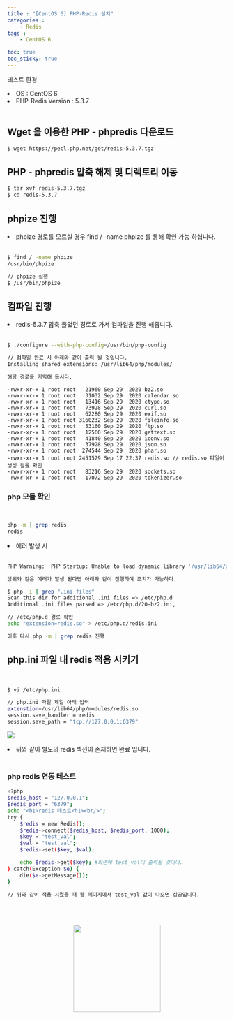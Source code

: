 ```yaml
---
title : "[CentOS 6] PHP-Redis 설치"
categories : 
    - Redis
tags :
    - CentOS 6

toc: true
toc_sticky: true
---
```



테스트 환경<br>
<li>OS : CentOS 6</li>
<li>PHP-Redis Version : 5.3.7</li>
<br>

## Wget 을 이용한 PHP - phpredis 다운로드
```bash
$ wget https://pecl.php.net/get/redis-5.3.7.tgz
```

## PHP - phpredis 압축 해제 및 디렉토리 이동
```bash
$ tar xvf redis-5.3.7.tgz
$ cd redis-5.3.7
```

## phpize 진행
<li> phpize 경로를 모르실 경우 find / -name phpize 를 통해 확인 가능 하십니다. </li><br>

```bash
$ find / -name phpize
/usr/bin/phpize 

// phpize 실행
$ /usr/bin/phpize
```

## 컴파일 진행
<li> redis-5.3.7 압축 풀었던 경로로 가서 컴파일을 진행 해줍니다.</li><br>

```bash
$ ./configure --with-php-config=/usr/bin/php-config

// 컴파일 완료 시 아래와 같이 출력 될 것입니다.
Installing shared extensions: /usr/lib64/php/modules/

해당 경로를 기억해 둡시다.
```

```
-rwxr-xr-x 1 root root   21960 Sep 29  2020 bz2.so
-rwxr-xr-x 1 root root   31032 Sep 29  2020 calendar.so
-rwxr-xr-x 1 root root   13416 Sep 29  2020 ctype.so
-rwxr-xr-x 1 root root   73928 Sep 29  2020 curl.so
-rwxr-xr-x 1 root root   62280 Sep 29  2020 exif.so
-rwxr-xr-x 1 root root 3160232 Sep 29  2020 fileinfo.so
-rwxr-xr-x 1 root root   53160 Sep 29  2020 ftp.so
-rwxr-xr-x 1 root root   12560 Sep 29  2020 gettext.so
-rwxr-xr-x 1 root root   41840 Sep 29  2020 iconv.so
-rwxr-xr-x 1 root root   37928 Sep 29  2020 json.so
-rwxr-xr-x 1 root root  274544 Sep 29  2020 phar.so
-rwxr-xr-x 1 root root 2451529 Sep 17 22:37 redis.so // redis.so 파일이 생성 됨을 확인
-rwxr-xr-x 1 root root   83216 Sep 29  2020 sockets.so
-rwxr-xr-x 1 root root   17072 Sep 29  2020 tokenizer.so
```

### php 모듈 확인
<br>

```bash
php -m | grep redis
redis
```

<li> 에러 발생 시 </li><br>

```bash
PHP Warning:  PHP Startup: Unable to load dynamic library '/usr/lib64/php/modules/redis.so' - /usr/lib64/php/modules/redis.so: cannot open shared object file: No such file or directory in Unknown on line 0

상위와 같은 에러가 발생 된다면 아래와 같이 진행하여 조치가 가능하다.

$ php -i | grep ".ini files"
Scan this dir for additional .ini files => /etc/php.d
Additional .ini files parsed => /etc/php.d/20-bz2.ini,

// /etc/php.d 경로 확인
echo "extension=redis.so" > /etc/php.d/redis.ini

이후 다시 php -m | grep redis 진행
```

## php.ini 파일 내 redis 적용 시키기
<br>

```bash
$ vi /etc/php.ini

// php.ini 파일 제일 아래 입력
extenstion=/usr/lib64/php/modules/redis.so
session.save_handler = redis
session.save_path = "tcp://127.0.0.1:6379"
```
<img src="https://github.com/hyundo0630/hyundo0630.github.io/blob/main/images/Redis%20%EA%B4%80%EB%A0%A8/phpinfo.png?raw=true"><br>
<li> 위와 같이 별도의 redis 섹션이 존재하면 완료 입니다.</li><br>

### php redis 연동 테스트

```bash
<?php
$redis_host = "127.0.0.1";
$redis_port = "6379";
echo "<h1>redis 테스트<h1><br/>";
try {
    $redis = new Redis();
    $redis->connect($redis_host, $redis_port, 1000);
    $key = "test_val";
    $val = "test_val";
    $redis->set($key, $val);

    echo $redis->get($key); #화면에 test_val이 출력될 것이다.
} catch(Exception $e) {
    die($e->getMessage());
}

// 위와 같이 적용 시켰을 때 웹 페이지에서 test_val 값이 나오면 성공입니다,
```
<br><br>
<div style="text-align:center;">
<img src="https://github.com/hyundo0630/hyundo0630.github.io/blob/main/images/%EA%B0%90%EC%82%AC%ED%95%A9%EB%8B%88%EB%8B%A4.gif?raw=true" width="200" height="200">
</div>